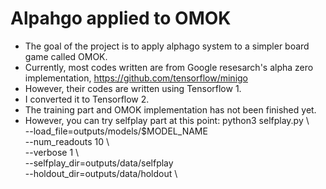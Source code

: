 # Alpahgo applied to OMOK #
* The goal of the project is to apply alphago system to a simpler board game called OMOK.
* Currently, most codes written are from Google resesarch's alpha zero implementation, https://github.com/tensorflow/minigo
* However, their codes are written using Tensorflow 1. 
* I converted it to Tensorflow 2.
* The training part and OMOK implementation has not been finished yet.
* However, you can try selfplay part at this point:
python3 selfplay.py \           
  --load_file=outputs/models/$MODEL_NAME \
  --num_readouts 10 \               
  --verbose 1 \                                       
  --selfplay_dir=outputs/data/selfplay \
  --holdout_dir=outputs/data/holdout \
